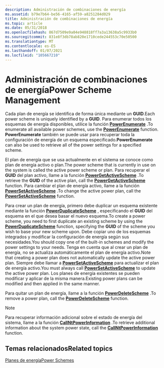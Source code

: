 ```yaml
---
description: Administración de combinaciones de energía
ms.assetid: b79e7b64-be56-4165-af59-a8251284d029
title: Administración de combinaciones de energía
ms.topic: article
ms.date: 05/31/2018
ms.openlocfilehash: 867d7509e9a04e948818ff7a3a13638a5c9933b0
ms.sourcegitcommit: 831e8f3db78ab820e1710cede244553c70e50500
ms.translationtype: MT
ms.contentlocale: es-ES
ms.lasthandoff: 01/07/2021
ms.locfileid: "105667210"
---
```

# <a name="power-scheme-management"></a><span data-ttu-id="fc477-103">Administración de combinaciones de energía</span><span class="sxs-lookup"><span data-stu-id="fc477-103">Power Scheme Management</span></span>

<span data-ttu-id="fc477-104">Cada plan de energía se identifica de forma única mediante un **GUID**.</span><span class="sxs-lookup"><span data-stu-id="fc477-104">Each power scheme is uniquely identified by a **GUID**.</span></span> <span data-ttu-id="fc477-105">Para enumerar todos los esquemas de energía disponibles, utilice la función [**PowerEnumerate**](/windows/desktop/api/PowrProf/nf-powrprof-powerenumerate) .</span><span class="sxs-lookup"><span data-stu-id="fc477-105">To enumerate all available power schemes, use the [**PowerEnumerate**](/windows/desktop/api/PowrProf/nf-powrprof-powerenumerate) function.</span></span> <span data-ttu-id="fc477-106">**PowerEnumerate** también se puede usar para recuperar toda la configuración de energía de un esquema especificado.</span><span class="sxs-lookup"><span data-stu-id="fc477-106">**PowerEnumerate** can also be used to retrieve all of the power settings for a specified scheme.</span></span>

<span data-ttu-id="fc477-107">El plan de energía que se usa actualmente en el sistema se conoce como plan de energía activo o plan.</span><span class="sxs-lookup"><span data-stu-id="fc477-107">The power scheme that is currently in use on the system is called the active power scheme or plan.</span></span> <span data-ttu-id="fc477-108">Para recuperar el **GUID** del plan activo, llame a la función [**PowerGetActiveScheme**](/windows/desktop/api/Powersetting/nf-powersetting-powergetactivescheme) .</span><span class="sxs-lookup"><span data-stu-id="fc477-108">To retrieve the **GUID** of the active plan, call the [**PowerGetActiveScheme**](/windows/desktop/api/Powersetting/nf-powersetting-powergetactivescheme) function.</span></span> <span data-ttu-id="fc477-109">Para cambiar el plan de energía activo, llame a la función [**PowerSetActiveScheme**](/windows/desktop/api/Powersetting/nf-powersetting-powersetactivescheme) .</span><span class="sxs-lookup"><span data-stu-id="fc477-109">To change the active power plan, call the [**PowerSetActiveScheme**](/windows/desktop/api/Powersetting/nf-powersetting-powersetactivescheme) function.</span></span>

<span data-ttu-id="fc477-110">Para crear un plan de energía, primero debe duplicar un esquema existente mediante la función [**PowerDuplicateScheme**](/windows/desktop/api/PowrProf/nf-powrprof-powerduplicatescheme) , especificando el **GUID** del esquema en el que desea basar el nuevo esquema.</span><span class="sxs-lookup"><span data-stu-id="fc477-110">To create a power scheme, you need to first duplicate an existing scheme by using the [**PowerDuplicateScheme**](/windows/desktop/api/PowrProf/nf-powrprof-powerduplicatescheme) function, specifying the **GUID** of the scheme you wish to base your new scheme upon.</span></span> <span data-ttu-id="fc477-111">Debe copiar uno de los esquemas integrados y modificar la configuración de energía según sus necesidades.</span><span class="sxs-lookup"><span data-stu-id="fc477-111">You should copy one of the built-in schemes and modify the power settings to your needs.</span></span> <span data-ttu-id="fc477-112">Tenga en cuenta que al crear un plan de energía, no se actualiza automáticamente el plan de energía activo.</span><span class="sxs-lookup"><span data-stu-id="fc477-112">Note that creating a power plan does not automatically update the active power plan.</span></span> <span data-ttu-id="fc477-113">Siempre debe llamar a [**PowerSetActiveScheme**](/windows/desktop/api/Powersetting/nf-powersetting-powersetactivescheme) para actualizar el plan de energía activo.</span><span class="sxs-lookup"><span data-stu-id="fc477-113">You must always call [**PowerSetActiveScheme**](/windows/desktop/api/Powersetting/nf-powersetting-powersetactivescheme) to update the active power plan.</span></span> <span data-ttu-id="fc477-114">Los planes de energía existentes se pueden modificar y aplicar de la misma manera.</span><span class="sxs-lookup"><span data-stu-id="fc477-114">Existing power plans can be modified and then applied in the same manner.</span></span>

<span data-ttu-id="fc477-115">Para quitar un plan de energía, llame a la función [**PowerDeleteScheme**](/windows/desktop/api/PowrProf/nf-powrprof-powerdeletescheme) .</span><span class="sxs-lookup"><span data-stu-id="fc477-115">To remove a power plan, call the [**PowerDeleteScheme**](/windows/desktop/api/PowrProf/nf-powrprof-powerdeletescheme) function.</span></span>

> [!Note]  
> <span data-ttu-id="fc477-116">Para recuperar información adicional sobre el estado de energía del sistema, llame a la función [**CallNtPowerInformation**](/windows/desktop/api/Powerbase/nf-powerbase-callntpowerinformation) .</span><span class="sxs-lookup"><span data-stu-id="fc477-116">To retrieve additional information about the system power state, call the [**CallNtPowerInformation**](/windows/desktop/api/Powerbase/nf-powerbase-callntpowerinformation) function.</span></span>

 

## <a name="related-topics"></a><span data-ttu-id="fc477-117">Temas relacionados</span><span class="sxs-lookup"><span data-stu-id="fc477-117">Related topics</span></span>

<dl> <dt>

[<span data-ttu-id="fc477-118">Planes de energía</span><span class="sxs-lookup"><span data-stu-id="fc477-118">Power Schemes</span></span>](power-schemes.md)
</dt> </dl>

 

 



